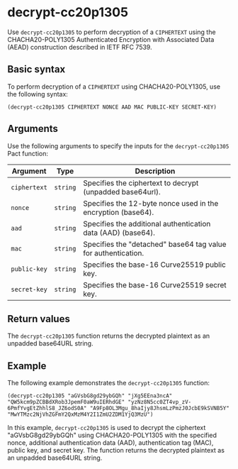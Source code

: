 # decrypt-cc20p1305
Use `decrypt-cc20p1305` to perform decryption of a `CIPHERTEXT` using the CHACHA20-POLY1305 Authenticated Encryption with Associated Data (AEAD) construction described in IETF RFC 7539.

## Basic syntax

To perform decryption of a `CIPHERTEXT` using CHACHA20-POLY1305, use the following syntax:

`(decrypt-cc20p1305 CIPHERTEXT NONCE AAD MAC PUBLIC-KEY SECRET-KEY)`

## Arguments

Use the following arguments to specify the inputs for the `decrypt-cc20p1305` Pact function:

| Argument   | Type   | Description                                                  |
|------------|--------|--------------------------------------------------------------|
| `ciphertext` | `string` | Specifies the ciphertext to decrypt (unpadded base64url).    |
| `nonce` | `string` | Specifies the 12-byte nonce used in the encryption (base64).|
| `aad` | `string` | Specifies the additional authentication data (AAD) (base64).|
| `mac` | `string` | Specifies the "detached" base64 tag value for authentication.|
| `public-key` | `string` | Specifies the base-16 Curve25519 public key.                |
| `secret-key` | `string` | Specifies the base-16 Curve25519 secret key.                |

## Return values

The `decrypt-cc20p1305` function returns the decrypted plaintext as an unpadded base64URL string.

## Example

The following example demonstrates the `decrypt-cc20p1305` function:

```pact
(decrypt-cc20p1305 "aGVsbG8gd29ybGQh" "jXg5EEna3ncA" "QW5kcm9pZCBBdXRob3JpemF0aW9uIERhdGE" "yzNz8N5cc0ZT4vp_zV-6PmfYvgEtZhhlS8_JZ6odS0A" "A9Fp8OL3Mgu_8haIjy8JhsmLzPmzJ0JcbE9kSVNB5Y" "MwYTMzc2NjVhZGFmY2QxMzM4Y2I1ZmU2ZDM1YjQ3MzU") 
```

In this example, `decrypt-cc20p1305` is used to decrypt the ciphertext "aGVsbG8gd29ybGQh" using CHACHA20-POLY1305 with the specified nonce, additional authentication data (AAD), authentication tag (MAC), public key, and secret key. The function returns the decrypted plaintext as an unpadded base64URL string.
